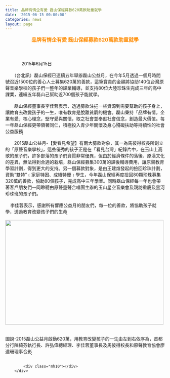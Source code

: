 ```yaml
---
title: 品牌有情企有愛 磊山保經募款620萬款助童就學
date: '2015-06-15 00:00:00'
categories: news
layout: page
---
```


<div class="text">
			<div>
	<div style="text-align: center;">
		<span style="color:#ff8c00;"><span style="font-size:16px;"><strong>品牌有情企有愛 磊山保經募款620萬款助童就學　</strong></span></span></div>
	<div style="text-align: center;">
		&nbsp;</div>
	<div>
		&nbsp;</div>
	<div>
		　　　　　　　　　　　　　　　　　　　　　　　　　　　 &nbsp; &nbsp; &nbsp; &nbsp; &nbsp; &nbsp; &nbsp; &nbsp; &nbsp; &nbsp; &nbsp; &nbsp; &nbsp; &nbsp; &nbsp; &nbsp; &nbsp; &nbsp; &nbsp; &nbsp; &nbsp; &nbsp; &nbsp;2015年6月15日</div>
	<div>
		&nbsp;</div>
	<div>
		　　（台北訊）磊山保經已連續五年舉辦磊山公益月，在今年5月透過一<wbr>個月時間號召近1500位的善心人士募集620萬的善款，<wbr>這筆寶貴的金額將協助140位台灣原聲音樂學校的孩子們一整年的<wbr>課業輔導，並支持80位大陸珍珠生完成三年的高中課業，<wbr>連續五年磊山己幫助近700個孩子能就學。</div>
	<div>
		&nbsp;</div>
	<div>
		　　磊山保經董事長李佳蓉表示，<wbr>透過募款注挹一些資源到需要幫助的孩子身上，<wbr>讓教育去改變孩子的一生，唯有教育是脫離貧窮的機會。磊山秉持「<wbr>品牌有情，企業有愛」核心理念，堅守愛與關懷，<wbr>取之社會並奉獻社會信念，創造最大價值。<wbr>每一年磊山保經更帶領著同仁，<wbr>積極投入青少年關懷及身心殘礙扶助等持續性的社會公益服務〭</div>
	<div>
		&nbsp;</div>
	<div>
		　　2015磊山公益月-【愛看見希望】有兩大募款對象，其一為馬彼<wbr>得校長所創立的「原聲音樂學校」，這些優秀的孩子正是在「<wbr>看見台灣」紀錄片中，在玉山上高歌的孩子們，<wbr>許多部落的孩子們資質非常優異，但由於經濟條件的落後、<wbr>原漢文化的差異，無法得到合適的栽培，磊山保經募集300萬的課<wbr>後輔導費用，讓原聲教育學習計劃，得到更大的支持。<wbr>另一個募款對象，是由王建煊發起的撿回珍珠計劃，資助“雙特”﹝<wbr>家庭特困、成績特優﹞學生，今年磊山保經再度撿回80顆珍珠募集<wbr>320萬的善款，協助80個孩子，完成高中三年學業。同時磊山保<wbr>經每一年也會帶著客戶朋友們一同聆聽由原聲童聲合唱團主辦的玉山<wbr>星空音樂會及親訪重慶及黑河珍珠班的孩子們。</div>
	<div>
		&nbsp;</div>
	<div>
		&nbsp;&nbsp;&nbsp;&nbsp;李佳蓉表示，感謝所有響應公益月的朋友們，每一位的善款，<wbr>將協助孩子就學，透過教育改變孩子們的生命〭</div>
	<div align="center">
		&nbsp;</div>
	<div>
		<img alt="" src="http://www.leishan.com.tw/UserFiles/images/%E7%A3%8A%E5%B1%B1%E6%96%B0%E8%81%9E/%E7%A3%8A%E5%B1%B1%E6%96%B0%E8%81%9E%E5%B0%8F%E5%9C%96/%E5%9C%96%E8%AA%AA-2015%E7%A3%8A%E5%B1%B1%E5%85%AC%E7%9B%8A%E6%9C%88%E5%95%9F%E5%8B%95620%E8%90%AC%EF%BC%8C%E7%94%A8%E6%95%99%E8%82%B2%E6%94%B9%E8%AE%8A%E5%AD%A9%E5%AD%90%E7%9A%84%E4%B8%80%E7%94%9F%E3%80%AD%E9%A6%96%E9%83%BD%E5%88%86%E8%A1%8C%E9%99%B3%E7%B6%BA%E8%8A%AC%E5%9F%B7%E8%A1%8C%E9%95%B7%EF%BC%88%E5%B7%A6%E4%B8%80%EF%BC%89%E3%80%81%E8%A8%B1%E5%BC%98%E5%81%89%E7%B8%BD%E7%B6%93%E7%90%86%EF%BC%88%E5%B7%A6%E4%BA%8C%EF%BC%89%E3%80%81%E6%9D%8E%E4%BD%B3%E8%93%89%E8%91%A3%E4%BA%8B%E9%95%B7%EF%BC%88%E5%B7%A6%E4%B8%89%EF%BC%89%E5%8F%8A%E9%A6%AC%E5%BD%BC%E5%BE%97%E6%A0%A1%E9%95%B7%E5%92%8C%E5%8E%9F%E8%81%B2%E6%95%99%E8%82%B2%E5%8D%94%E6%9C%83%E5%BB%96%E9%81%94%E7%8F%8A%E7%90%86%E4%BA%8B%E5%90%88.jpg" style="width: 500px; height: 331px;"></div>
	<div>
		&nbsp;</div>
	<div>
		&nbsp;</div>
	<div>
		圖說-2015磊山公益月啟動620萬，用教育改變孩子的一生〭<wbr>由左到右依序為，首都分行陳綺芬執行長、許弘偉總經理、<wbr>李佳蓉董事長及馬彼得校長和原聲教育協會廖達珊理事合影〭</div>
</div>
<div>
	&nbsp;</div>

			<div class="mh10"></div>
		</div>